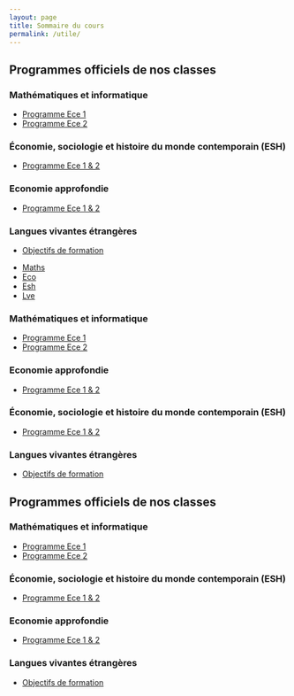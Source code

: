 ```yaml
---
layout: page
title: Sommaire du cours
permalink: /utile/
---
```


## Programmes officiels de nos classes

### Mathématiques et informatique 

- [Programme Ece 1](./progMathEce1.pdf "fichier PDF" ) 
- [Programme Ece 2](./progMathEce2.pdf "fichier PDF" ) 

### Économie, sociologie et histoire du monde contemporain (ESH)

- [Programme Ece 1 & 2](./progEshEce12.pdf "fichier PDF" ) 

### Economie approfondie

- [Programme Ece 1 & 2](./progEcoApprofECE12.pdf "fichier PDF") 

### Langues vivantes étrangères

- [Objectifs de formation](./progLveCpgeEco.pdf "fichier PDF" ) 

<ul class="nav nav-tabs">
  <li class=""><a aria-expanded="true" href="#progMath" data-toggle="tab">Maths</a></li>
  <li class=""><a aria-expanded="false" href="#progEco" data-toggle="tab">Eco</a></li>
  <li class=""><a aria-expanded="false" href="#progEsh" data-toggle="tab">Esh</a></li>
  <li class=""><a aria-expanded="false" href="#progLve" data-toggle="tab">Lve</a></li>
</ul>
<div id="myTabContent" class="tab-content">
  <div class="tab-pane fade active in" id="progMath">
    <h3 id="mathmatiques-et-informatique">Mathématiques et informatique</h3>
    <ul>
      <li><a href="./progMathEce1.pdf" title="fichier PDF">Programme Ece 1</a></li>
      <li><a href="./progMathEce2.pdf" title="fichier PDF">Programme Ece 2</a></li>
    </ul>
  </div>
  <div class="tab-pane fade" id="progEco">
    <h3 id="economie-approfondie">Economie approfondie</h3>
    <ul>
      <li><a href="./progEcoApprofECE12.pdf" title="fichier PDF">Programme Ece 1 &amp; 2</a></li>
    </ul>
  </div>
  <div class="tab-pane fade" id="progEsh">
    <h3 id="conomie-sociologie-et-histoire-du-monde-contemporain-esh">Économie, sociologie et histoire du monde contemporain (ESH)</h3>
    <ul>
      <li><a href="./progEshEce12.pdf" title="fichier PDF">Programme Ece 1 &amp; 2</a></li>
    </ul>
  </div>
  <div class="tab-pane fade" id="progLve">
    <h3 id="langues-vivantes-trangres">Langues vivantes étrangères</h3>
    <ul>
      <li><a href="./progLveCpgeEco.pdf" title="fichier PDF">Objectifs de formation</a></li>
    </ul>
  </div>
</div>

<h2 id="programmes-officiels-de-nos-classes">Programmes officiels de nos classes</h2>
<div class="row">
  <div class="col-lg-4">
    <h3 id="mathmatiques-et-informatique">Mathématiques et informatique</h3>
    <ul>
      <li><a href="./progMathEce1.pdf" title="fichier PDF">Programme Ece 1</a></li>
      <li><a href="./progMathEce2.pdf" title="fichier PDF">Programme Ece 2</a></li>
    </ul>
  </div>
  <div class="col-lg-4">
    <h3 id="conomie-sociologie-et-histoire-du-monde-contemporain-esh">Économie, sociologie et histoire du monde contemporain (ESH)</h3>
    <ul>
      <li><a href="./progEshEce12.pdf" title="fichier PDF">Programme Ece 1 &amp; 2</a></li>
    </ul>
    <h3 id="economie-approfondie">Economie approfondie</h3>
    <ul>
      <li><a href="./progEcoApprofECE12.pdf" title="fichier PDF">Programme Ece 1 &amp; 2</a></li>
    </ul>
  </div>
  <div class="col-lg-4">
    <h3 id="langues-vivantes-trangres">Langues vivantes étrangères</h3>
    <ul>
      <li><a href="./progLveCpgeEco.pdf" title="fichier PDF">Objectifs de formation</a></li>
    </ul>
  </div>
</div>



